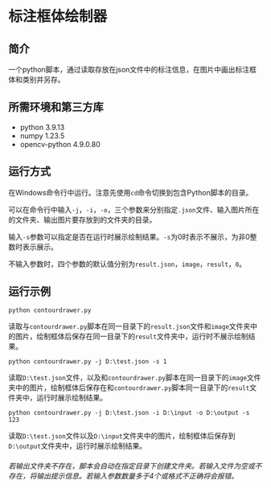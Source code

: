 # 标注框体绘制器

## 简介

一个python脚本，通过读取存放在json文件中的标注信息，在图片中画出标注框体和类别并另存。

## 所需环境和第三方库

* python 3.9.13
* numpy 1.23.5
* opencv-python 4.9.0.80

## 运行方式

在Windows命令行中运行。注意先使用``cd``命令切换到包含Python脚本的目录。

可以在命令行中输入``-j``，``-i``，``-o``，三个参数来分别指定``.json``文件、输入图片所在的文件夹、输出图片要存放到的文件夹的目录。

输入``-s``参数可以指定是否在运行时展示绘制结果。``-s``为0时表示不展示，为非0整数时表示展示。

不输入参数时，四个参数的默认值分别为``result.json``，``image``，``result``，``0``。

## 运行示例

```
python contourdrawer.py
```
读取与``contourdrawer.py``脚本在同一目录下的``result.json``文件和``image``文件夹中的图片，绘制框体后保存在同一目录下的``result``文件夹中，运行时不展示绘制结果。


```
python contourdrawer.py -j D:\test.json -s 1
```
读取``D:\test.json``文件，以及和``contourdrawer.py``脚本在同一目录下的``image``文件夹中的图片，绘制框体后保存在和``contourdrawer.py``脚本同一目录下的``result``文件夹中，运行时展示绘制结果。


```
python contourdrawer.py -j D:\test.json -i D:\input -o D:\output -s 123
```
读取``D:\test.json``文件以及``D:\input``文件夹中的图片，绘制框体后保存到``D:\output``文件夹中，运行时展示绘制结果。

###### 若输出文件夹不存在，脚本会自动在指定目录下创建文件夹。若输入文件为空或不存在，将输出提示信息。若输入参数数量多于4个或格式不正确将会报错。